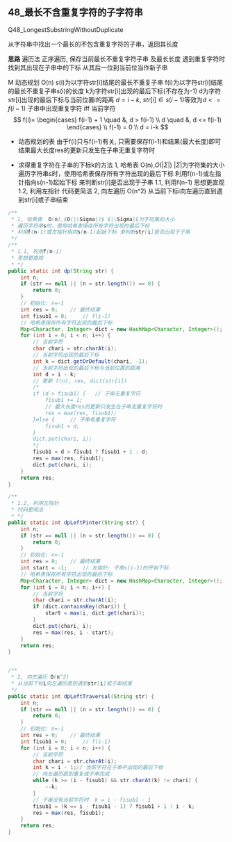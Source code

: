 ## 48_最长不含重复字符的子字符串
Q48_LongestSubstringWithoutDuplicate

从字符串中找出一个最长的不包含重复字符的子串，返回其长度

**思路**
遍历法
正序遍历, 保存当前最长不重复字符子串 及最长长度
遇到重复字符时 找到其出现在子串中的下标 从其后一位到当前位当作新子串

M 动态规划	O(n)
s(i)为以字符str[i]结尾的最长不重复子串
f(i)为以字符str[i]结尾的最长不重复子串s(i)的长度
k为字符str[i]出现的最后下标(不存在为-1)
d为字符str[i]出现的最后下标与当前位置i的距离
$d=i-k$, $str[i] \in s(i-1)$等效为$d<=f(i-1)$
	子串中出现重复字符 iff 当前字符
$$
f(i)=
\begin{cases}
f(i-1) + 1 \quad &, d > f(i-1)
\\ d \quad &, d <= f(i-1)
\end{cases}
\\ f(-1) = 0
\\ d = i-k
$$
- 动态规划的表
由于f(i)只与f(i-1)有关, 只需要保存f(i-1)和结果(最大长度)即可
	结果最大长度res的更新只发生在子串无重复字符时

- 求得重复字符在子串的下标k的方法
1, 哈希表	O(n),$O(|\Sigma|)$ $|\Sigma|$为字符集的大小
遍历字符串s时，使用哈希表保存所有字符出现的最后下标
利用f(n-1)或左指针指向s(n-1)起始下标 来判断str[i]是否出现于子串
    1.1, 利用f(n-1) 思想更直观
    1.2, 利用左指针  代码更简洁
2, 向左遍历	O(n^2)
从当前下标i向左遍历直到遇到str[i]或子串结束



```java
/**
 * 1, 哈希表  O(n),$O(|\Sigma|)$ $|\Sigma|$为字符集的大小
 * 遍历字符串s时，使用哈希表保存所有字符出现的最后下标
 * 利用f(n-1)或左指针指向s(n-1)起始下标 来判断str[i]是否出现于子串
 */
/**
 * 1.1, 利用f(n-1)
 * 思想更直观
 * */
public static int dp(String str) {
    int n;
    if (str == null || (n = str.length()) == 0) {
        return 0;
    }
    // 初始化: n=-1
    int res = 0;    // 最终结果
    int fisub1 = 0;     // f(i-1)
    // 哈希表保存所有字符出现的最后下标
    Map<Character, Integer> dict = new HashMap<Character, Integer>();
    for (int i = 0; i < n; i++) {
        // 当前字符
        char chari = str.charAt(i);
        // 当前字符出现的最后下标
        int k = dict.getOrDefault(chari, -1);
        // 当前字符出现的最后下标与当前位置的距离
        int d = i - k;
        // 更新 f(n), res, dict(str[i])
        /*
        if (d > fisub1) {   // 子串无重复字符
            fisub1 += 1;
            // 最大长度res的更新只发生在子串无重复字符时
            res = max(res, fisub1);
        }else {     // 子串有重复字符
            fisub1 = d;
        }
        dict.put(chari, i);
        */
        fisub1 = d > fisub1 ? fisub1 + 1 : d;
        res = max(res, fisub1);
        dict.put(chari, i);
    }
    return res;
}

/**
 * 1.2, 利用左指针
 * 代码更简洁
 * */
public static int dpLeftPinter(String str) {
    int n;
    if (str == null || (n = str.length()) == 0) {
        return 0;
    }
    // 初始化: n=-1
    int res = 0;    // 最终结果
    int start = -1;     // 左指针: 子串s(i-1)的开始下标
    // 哈希表保存所有字符出现的最后下标
    Map<Character, Integer> dict = new HashMap<Character, Integer>();
    for (int i = 0; i < n; i++) {
        // 当前字符
        char chari = str.charAt(i);
        if (dict.containsKey(chari)) {
            start = max(i, dict.get(chari));
        }
        dict.put(chari, i);
        res = max(res, i - start);
    }
    return res;
}


/**
 * 2, 向左遍历 O(n^2)
 * 从当前下标i向左遍历直到遇到str[i]或子串结束
 */
public static int dpLeftTraversal(String str) {
    int n;
    if (str == null || (n = str.length()) == 0) {
        return 0;
    }
    // 初始化: n=-1
    int res = 0;    // 最终结果
    int fisub1 = 0;     // f(i-1)
    for (int i = 0; i < n; i++) {
        // 当前字符
        char chari = str.charAt(i);
        int k = i - 1;// 当前字符在子串中出现的最后下标
        // 向左遍历直到重复或子串完成
        while (k >= (i - fisub1) && str.charAt(k) != chari) {
            --k;
        }
        // 子串没有当前字符时  k = i - fisub1 - 1
        fisub1 = (k == i - fisub1 - 1) ? fisub1 + 1 : i - k;
        res = max(res, fisub1);
    }
    return res;
}
```